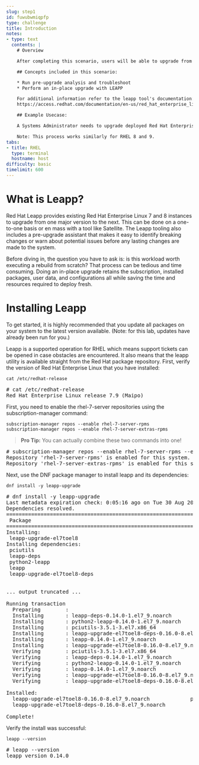 ```yaml
---
slug: step1
id: fuwubwmiqpfp
type: challenge
title: Introduction
notes:
- type: text
  contents: |
    # Overview

    After completing this scenario, users will be able to upgrade from one major version of Red Hat Enterprise Linux to the next. (Example RHEL 7 to RHEL 8)

    ## Concepts included in this scenario:

    * Run pre-upgrade analysis and troubleshoot
    * Perform an in-place upgrade with LEAPP

    For additional information refer to the leapp tool's documentation:
    https://access.redhat.com/documentation/en-us/red_hat_enterprise_linux/8/html-single/upgrading_from_rhel_7_to_rhel_8/index

    ## Example Usecase:

    A Systems Administrator needs to upgrade deployed Red Hat Enterprise Linux servers from their current version to the next major version to take advantage of a longer lifecycle and new features without needing to perform a clean install.

    Note: This process works similarly for RHEL 8 and 9.
tabs:
- title: RHEL
  type: terminal
  hostname: host
difficulty: basic
timelimit: 600
---
```

# What is Leapp?

Red Hat Leapp provides existing Red Hat Enterprise Linux 7 and 8 instances to upgrade from one major version to the next. This can be done on a one-to-one basis or en mass with a tool like Satellite. The Leapp tooling also includes a pre-upgrade assistant that makes it easy to identify breaking changes or warn about potential issues before any lasting changes are made to the system.

Before diving in, the question you have to ask is: is this workload worth executing a rebuild from scratch? That process can be tedious and time consuming. Doing an in-place upgrade retains the subscription, installed packages, user data, and configurations all while saving the time and resources required to deploy fresh.

# Installing Leapp

To get started, it is highly recommended that you update all packages on your system to the latest version available. (Note: for this lab, updates have already been run for you.)

Leapp is a supported operation for RHEL which means support tickets can be opened in case obstacles are encountered. It also means that the leapp utility is available straight from the Red Hat package repository. First, verify the version of Red Hat Enterprise Linux that you have installed:

```
cat /etc/redhat-release
```

<pre class=file>
# cat /etc/redhat-release
Red Hat Enterprise Linux release 7.9 (Maipo)
</pre>

First, you need to enable the rhel-7-server repositories using the subscription-manager command:

```
subscription-manager repos --enable rhel-7-server-rpms
subscription-manager repos --enable rhel-7-server-extras-rpms

```

>**Pro Tip:** You can actually combine these two commands into one!

<pre class=file>
# subscription-manager repos --enable rhel-7-server-rpms --enable rhel-7-server-extras-rpms
Repository 'rhel-7-server-rpms' is enabled for this system.
Repository 'rhel-7-server-extras-rpms' is enabled for this system.
</pre>

Next, use the DNF package manager to install leapp and its dependencies:

```
dnf install -y leapp-upgrade
```

<pre class=file>
# dnf install -y leapp-upgrade
Last metadata expiration check: 0:05:16 ago on Tue 30 Aug 2022 05:23:46 PM UTC.
Dependencies resolved.
===================================================================================================================================================================================================================
 Package                                                     Arch                                   Version                                        Repository                                                 Size
===================================================================================================================================================================================================================
Installing:
 leapp-upgrade-el7toel8                                      noarch                                 0.16.0-8.el7_9                                 rhel-7-server-extras-rpms                                 781 k
Installing dependencies:
 pciutils                                                    x86_64                                 3.5.1-3.el7                                    rhel-7-server-rpms                                         93 k
 leapp-deps                                                  noarch                                 0.14.0-1.el7_9                                 rhel-7-server-extras-rpms                                 9.9 k
 python2-leapp                                               noarch                                 0.14.0-1.el7_9                                 rhel-7-server-extras-rpms                                 168 k
 leapp                                                       noarch                                 0.14.0-1.el7_9                                 rhel-7-server-extras-rpms                                  27 k
 leapp-upgrade-el7toel8-deps                                 noarch                                 0.16.0-8.el7_9                                 rhel-7-server-extras-rpms                                  25 k


... output truncated ...

Running transaction
  Preparing        :                                                                                                                                                                                           1/1
  Installing       : leapp-deps-0.14.0-1.el7_9.noarch                                                                                                                                                          1/6
  Installing       : python2-leapp-0.14.0-1.el7_9.noarch                                                                                                                                                       2/6
  Installing       : pciutils-3.5.1-3.el7.x86_64                                                                                                                                                               3/6
  Installing       : leapp-upgrade-el7toel8-deps-0.16.0-8.el7_9.noarch                                                                                                                                         4/6
  Installing       : leapp-0.14.0-1.el7_9.noarch                                                                                                                                                               5/6
  Installing       : leapp-upgrade-el7toel8-0.16.0-8.el7_9.noarch                                                                                                                                              6/6
  Verifying        : pciutils-3.5.1-3.el7.x86_64                                                                                                                                                               1/6
  Verifying        : leapp-deps-0.14.0-1.el7_9.noarch                                                                                                                                                          2/6
  Verifying        : python2-leapp-0.14.0-1.el7_9.noarch                                                                                                                                                       3/6
  Verifying        : leapp-0.14.0-1.el7_9.noarch                                                                                                                                                               4/6
  Verifying        : leapp-upgrade-el7toel8-0.16.0-8.el7_9.noarch                                                                                                                                              5/6
  Verifying        : leapp-upgrade-el7toel8-deps-0.16.0-8.el7_9.noarch                                                                                                                                         6/6

Installed:
  leapp-upgrade-el7toel8-0.16.0-8.el7_9.noarch             pciutils-3.5.1-3.el7.x86_64        leapp-deps-0.14.0-1.el7_9.noarch        python2-leapp-0.14.0-1.el7_9.noarch        leapp-0.14.0-1.el7_9.noarch
  leapp-upgrade-el7toel8-deps-0.16.0-8.el7_9.noarch

Complete!
</pre>

Verify the install was successful:

```
leapp --version
```

<pre class=file>
# leapp --version
leapp version 0.14.0
</pre>